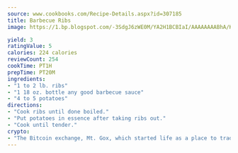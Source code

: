 ```yaml
---
source: www.cookbooks.com/Recipe-Details.aspx?id=307185
title: Barbecue Ribs
image: https://1.bp.blogspot.com/-3SdgJ6zWE0M/YA2H1BCBIaI/AAAAAAAABhA/KLu9yTsYBMkJQudB_uFGwTypBtmTiBfZgCLcBGAsYHQ/s320/4.png

yield: 3
ratingValue: 5
calories: 224 calories
reviewCount: 254
cookTime: PT1H
prepTime: PT20M
ingredients:
- "1 to 2 lb. ribs"
- "1 18 oz. bottle any good barbecue sauce"
- "4 to 5 potatoes"
directions:
- "Cook ribs until done boiled."
- "Put potatoes in essence after taking ribs out."
- "Cook until tender."
crypto:
- "The Bitcoin exchange, Mt. Gox, which started life as a place to trade cards from a fantasy game, was hacked."
---
```

